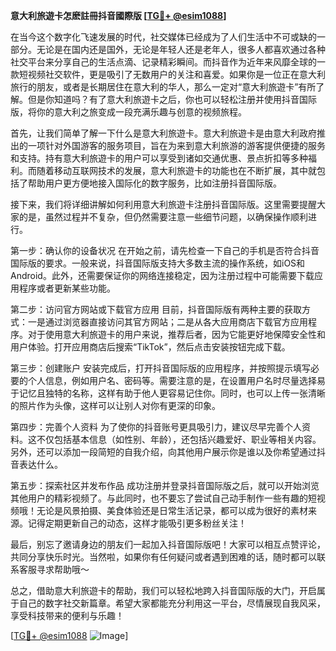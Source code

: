 **意大利旅遊卡怎麽註冊抖音國際版 [[TG💪+ @esim1088](https://t.me/s/esim1088)]**

在当今这个数字化飞速发展的时代，社交媒体已经成为了人们生活中不可或缺的一部分。无论是在国内还是国外，无论是年轻人还是老年人，很多人都喜欢通过各种社交平台来分享自己的生活点滴、记录精彩瞬间。而抖音作为近年来风靡全球的一款短视频社交软件，更是吸引了无数用户的关注和喜爱。如果你是一位正在意大利旅行的朋友，或者是长期居住在意大利的华人，那么一定对“意大利旅遊卡”有所了解。但是你知道吗？有了意大利旅遊卡之后，你也可以轻松注册并使用抖音国际版，将你的意大利之旅变成一段充满乐趣与创意的视频旅程。

首先，让我们简单了解一下什么是意大利旅遊卡。意大利旅遊卡是由意大利政府推出的一项针对外国游客的服务项目，旨在为来到意大利旅游的游客提供便捷的服务和支持。持有意大利旅遊卡的用户可以享受到诸如交通优惠、景点折扣等多种福利。而随着移动互联网技术的发展，意大利旅遊卡的功能也在不断扩展，其中就包括了帮助用户更方便地接入国际化的数字服务，比如注册抖音国际版。

接下来，我们将详细讲解如何利用意大利旅遊卡注册抖音国际版。这里需要提醒大家的是，虽然过程并不复杂，但仍然需要注意一些细节问题，以确保操作顺利进行。

第一步：确认你的设备状况
在开始之前，请先检查一下自己的手机是否符合抖音国际版的要求。一般来说，抖音国际版支持大多数主流的操作系统，如iOS和Android。此外，还需要保证你的网络连接稳定，因为注册过程中可能需要下载应用程序或者更新某些功能。

第二步：访问官方网站或下载官方应用
目前，抖音国际版有两种主要的获取方式：一是通过浏览器直接访问其官方网站；二是从各大应用商店下载官方应用程序。对于使用意大利旅遊卡的用户来说，推荐后者，因为它能更好地保障安全性和用户体验。打开应用商店后搜索“TikTok”，然后点击安装按钮完成下载。

第三步：创建账户
安装完成后，打开抖音国际版的应用程序，并按照提示填写必要的个人信息，例如用户名、密码等。需要注意的是，在设置用户名时尽量选择易于记忆且独特的名称，这样有助于他人更容易记住你。同时，也可以上传一张清晰的照片作为头像，这样可以让别人对你有更深的印象。

第四步：完善个人资料
为了使你的抖音账号更具吸引力，建议尽早完善个人资料。这不仅包括基本信息（如性别、年龄），还包括兴趣爱好、职业等相关内容。另外，还可以添加一段简短的自我介绍，向其他用户展示你是谁以及你希望通过抖音表达什么。

第五步：探索社区并发布作品
成功注册并登录抖音国际版之后，就可以开始浏览其他用户的精彩视频了。与此同时，也不要忘了尝试自己动手制作一些有趣的短视频哦！无论是风景拍摄、美食体验还是日常生活记录，都可以成为很好的素材来源。记得定期更新自己的动态，这样才能吸引更多粉丝关注！

最后，别忘了邀请身边的朋友们一起加入抖音国际版吧！大家可以相互点赞评论，共同分享快乐时光。当然啦，如果你有任何疑问或者遇到困难的话，随时都可以联系客服寻求帮助哦～

总之，借助意大利旅遊卡的帮助，我们可以轻松地跨入抖音国际版的大门，开启属于自己的数字社交新篇章。希望大家都能充分利用这一平台，尽情展现自我风采，享受科技带来的便利与乐趣！

[[TG💪+ @esim1088](https://t.me/s/esim1088) ![Image](https://i.postimg.cc/4NQfJmqS/Snipaste-2025-05-13-00-14-12.png)]
